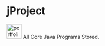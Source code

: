 # jProject
<a target="_blank">
    <img src="https://camo.githubusercontent.com/ae24a8a1bc8b6d601664ef8477878e8359f65245c4b39b0286b4aafae87dd068/68747470733a2f2f63646e2e69636f6e2d69636f6e732e636f6d2f69636f6e73322f3135392f504e472f3235362f6a6176615f32323532332e706e67" height="40" alt="portfolio"  />
All Core Java Programs Stored.
